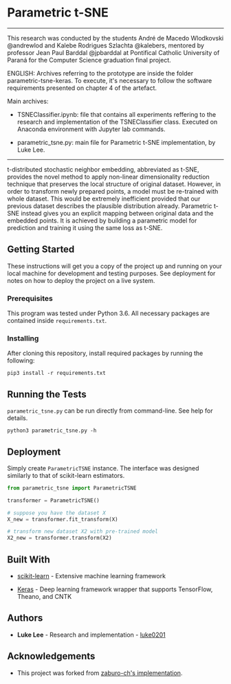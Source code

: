 # Parametric t-SNE  
----------
This research was conducted by the students André de Macedo Wlodkovski @andrewlod and Kalebe Rodrigues Szlachta @kalebers, mentored by professor Jean Paul Barddal @jpbarddal at Pontifical Catholic University of Paraná
for the Computer Science graduation final project. 

ENGLISH: Archives referring to the prototype are inside the folder parametric-tsne-keras. To execute, it's necessary to follow the software requirements presented on chapter 4 of the artefact.

Main archives: 
- TSNEClassifier.ipynb: file that contains all experiments reffering to the research and implementation of the TSNEClassifier class. Executed on Anaconda environment with Jupyter lab commands.
  
- parametric_tsne.py: main file for Parametric t-SNE implementation, by Luke Lee.

----------

t-distributed stochastic neighbor embedding, abbreviated as t-SNE, provides the novel method to apply non-linear dimensionality reduction technique that preserves the local structure of original dataset. However, in order to transform newly prepared points, a model must be re-trained with whole dataset. This would be extremely inefficient provided that our previous dataset describes the plausible distribution already. Parametric t-SNE instead gives you an explicit mapping between original data and the embedded points. It is achieved by building a parametric model for prediction and training it using the same loss as t-SNE.

## Getting Started

These instructions will get you a copy of the project up and running on your local machine for development and testing purposes. See deployment for notes on how to deploy the project on a live system.

### Prerequisites

This program was tested under Python 3.6. All necessary packages are contained inside `requirements.txt`.

### Installing

After cloning this repository, install required packages by running the following:

```
pip3 install -r requirements.txt
```

## Running the Tests

`parametric_tsne.py` can be run directly from command-line. See help for details.

```
python3 parametric_tsne.py -h
```

## Deployment

Simply create `ParametricTSNE` instance. The interface was designed similarly to that of scikit-learn estimators.

```python
from parametric_tsne import ParametricTSNE

transformer = ParametricTSNE()

# suppose you have the dataset X
X_new = transformer.fit_transform(X)

# transform new dataset X2 with pre-trained model
X2_new = transformer.transform(X2)
```

## Built With

- [scikit-learn](http://scikit-learn.org/stable/) - Extensive machine learning framework

- [Keras](https://keras.io) - Deep learning framework wrapper that supports TensorFlow, Theano, and CNTK

## Authors

- __Luke Lee__ - Research and implementation - [luke0201](https://github.com/luke0201)

## Acknowledgements

- This project was forked from [zaburo-ch's implementation](https://github.com/zaburo-ch/Parametric-t-SNE-in-Keras).
